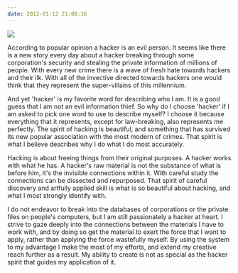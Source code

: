 ```yaml
---
date: 2012-01-12 21:08:16
---
```


[![](http://www.hackniac.com/blog/wp-content/uploads/2012/01/eye_open_small.jpg)](http://www.hackniac.com/blog/wp-content/uploads/2012/01/eye_open_small.jpg)

According to popular opinion a hacker is an evil person. It seems like there is a new story every day about a hacker breaking through some corporation's security and stealing the private information of millions of people. With every new crime there is a wave of fresh hate towards hackers and their ilk. With all of the invective directed towards hackers one would think that they represent the super-villains of this millennium.

<!--more-->

And yet 'hacker' is my favorite word for describing who I am. It is a good guess that I am not an evil information thief. So why do I choose 'hacker' if I am asked to pick one word to use to describe myself? I choose it because everything that it represents, except for law-breaking, also represents me perfectly. The spirit of hacking is beautiful, and something that has survived its new popular association with the most modern of crimes. That spirit is what I believe describes why I do what I do most accurately.

Hacking is about freeing things from their original purposes. A hacker works with what he has. A hacker's raw material is not the substance of what is before him, it's the invisible connections within it. With careful study the connections can be dissected and repurposed. That spirit of careful discovery and artfully applied skill is what is so beautiful about hacking, and what I most strongly identify with.

I do not endeavor to break into the databases of corporations or the private files on people's computers, but I am still passionately a hacker at heart. I strive to gaze deeply into the connections between the materials I have to work with, and by doing so get the material to exert the force that I want to apply, rather than applying the force wastefully myself. By using the system to my advantage I make the most of my efforts, and extend my creative reach further as a result. My ability to create is not as special as the hacker spirit that guides my application of it.
